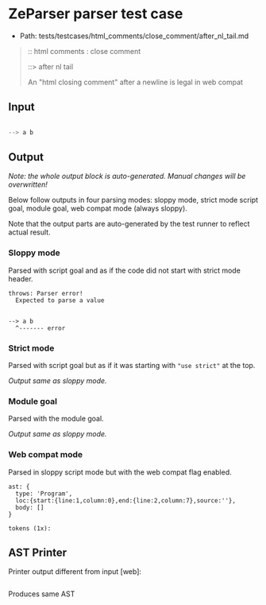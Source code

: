 # ZeParser parser test case

- Path: tests/testcases/html_comments/close_comment/after_nl_tail.md

> :: html comments : close comment
>
> ::> after nl tail
>
> An "html closing comment" after a newline is legal in web compat

## Input

`````js

--> a b
`````

## Output

_Note: the whole output block is auto-generated. Manual changes will be overwritten!_

Below follow outputs in four parsing modes: sloppy mode, strict mode script goal, module goal, web compat mode (always sloppy).

Note that the output parts are auto-generated by the test runner to reflect actual result.

### Sloppy mode

Parsed with script goal and as if the code did not start with strict mode header.

`````
throws: Parser error!
  Expected to parse a value


--> a b
  ^------- error
`````

### Strict mode

Parsed with script goal but as if it was starting with `"use strict"` at the top.

_Output same as sloppy mode._

### Module goal

Parsed with the module goal.

_Output same as sloppy mode._

### Web compat mode

Parsed in sloppy script mode but with the web compat flag enabled.

`````
ast: {
  type: 'Program',
  loc:{start:{line:1,column:0},end:{line:2,column:7},source:''},
  body: []
}

tokens (1x):

`````


## AST Printer

Printer output different from input [web]:

````js

````

Produces same AST
